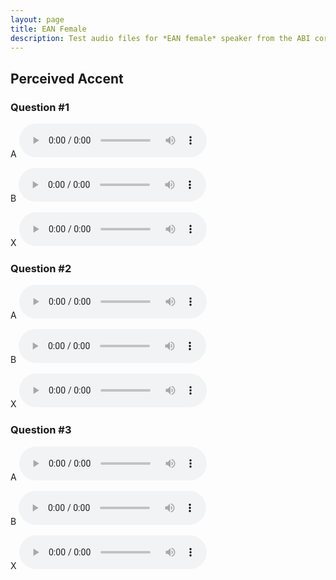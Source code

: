 ```yaml
---
layout: page
title: EAN Female
description: Test audio files for *EAN female* speaker from the ABI corpus.
---
```


## Perceived Accent

### Question #1

A
<audio src="../experiments/abi/female/EAN/test_PA/EAN_female_test_PA_1A_PCM.wav" controls preload></audio>

B
<audio src="../experiments/abi/female/EAN/test_PA/EAN_female_test_PA_1B_PCM.wav" controls preload></audio>

X
<audio src="../experiments/abi/female/EAN/test_PA/EAN_female_test_PA_1X_PCM.wav" controls preload></audio>

### Question #2

A
<audio src="../experiments/abi/female/EAN/test_PA/EAN_female_test_PA_2A_PCM.wav" controls preload></audio>

B
<audio src="../experiments/abi/female/EAN/test_PA/EAN_female_test_PA_2B_PCM.wav" controls preload></audio>

X
<audio src="../experiments/abi/female/EAN/test_PA/EAN_female_test_PA_2X_PCM.wav" controls preload></audio>

### Question #3

A
<audio src="../experiments/abi/female/EAN/test_PA/EAN_female_test_PA_3A_PCM.wav" controls preload></audio>

B
<audio src="../experiments/abi/female/EAN/test_PA/EAN_female_test_PA_3B_PCM.wav" controls preload></audio>

X
<audio src="../experiments/abi/female/EAN/test_PA/EAN_female_test_PA_3X_PCM.wav" controls preload></audio>

